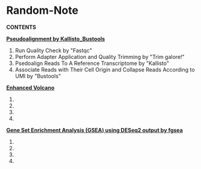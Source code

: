 # Random-Note

**CONTENTS**

**[Pseudoalignment by Kallisto_Bustools](https://github.com/HKRBYS/Random-Note/blob/main/Kallisto_Bustools%20%40%20terminal)**

  1. Run Quality Check by "Fastqc"
  2. Perform Adapter Application and Quality Trimming by "Trim galore!"
  3. Psedoalign Reads To A Reference Transcriptome by "Kallisto"
  4. Associate Reads with Their Cell Origin and Collapse Reads According to UMI by "Bustools"


**[Enhanced Volcano](https://github.com/HKRBYS/Random-Note/blob/main/VolcanoPlot_by_EnhancedVolcano)**

  1. 
  2. 
  3. 
  4. 


**[Gene Set Enrichment Analysis (GSEA) using DESeq2 output by fgsea](https://github.com/HKRBYS/Random-Note/blob/main/GSEA)**

  1. 
  2. 
  3. 
  4. 





